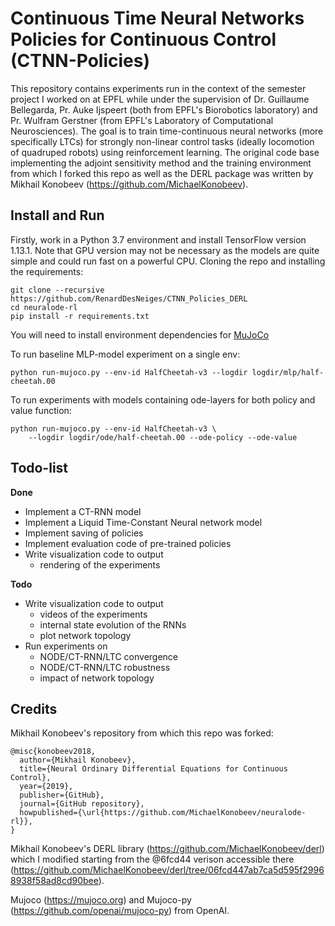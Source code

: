 # Continuous Time Neural Networks Policies for Continuous Control (CTNN-Policies)

This repository contains experiments run in the context of the semester project I worked on at EPFL while under the supervision of Dr. Guillaume Bellegarda, Pr. Auke Ijspeert (both from EPFL's Biorobotics laboratory) and Pr. Wulfram Gerstner (from EPFL's Laboratory of Computational Neurosciences). The goal is to train time-continuous neural networks (more specifically LTCs) for strongly non-linear control tasks (ideally locomotion of quadruped robots) using reinforcement learning. The original code base implementing the adjoint sensitivity method and the training environment from which I forked this repo as well as the DERL package was written by Mikhail Konobeev (https://github.com/MichaelKonobeev).


## Install and Run

Firstly, work in a Python 3.7 environment and install TensorFlow version 1.13.1. Note that GPU version
may not be necessary as the models are quite simple and could run
fast on a powerful CPU. Cloning the repo and installing
the requirements:
```{bash}
git clone --recursive https://github.com/RenardDesNeiges/CTNN_Policies_DERL
cd neuralode-rl
pip install -r requirements.txt
```
You will need to install environment dependencies for
[MuJoCo](https://github.com/openai/mujoco-py)

To run baseline MLP-model experiment on a single env:
```{bash}
python run-mujoco.py --env-id HalfCheetah-v3 --logdir logdir/mlp/half-cheetah.00
```
To run experiments with models containing ode-layers for both
policy and value function:
```{bash}
python run-mujoco.py --env-id HalfCheetah-v3 \
    --logdir logdir/ode/half-cheetah.00 --ode-policy --ode-value
```

<!-- You can also schedule all of the experiments using `task-spooler`
which could be install on Ubuntu with `sudo apt-get install task-spooler`.
After that launching `run.py` should work:
```{bash}
python run.py --logdir-prefix logdir/mlp/
python run.py --logdir-prefix logdir/ode/ --ode-policy --ode-value
```
With the same script it is possible to run only a subset of environments, e.g.
by specifying `--env-ids roboschool` or `--env-ids mujoco` or (possibly in
addition) one or several env ids.

This will schedule 5 runs with different seeds for each MuJoCo env,
and 3 runs with different seeds for each Roboschool env. You can
set the number of tasks that could run concurrently to e.g. 5
using the following command:
```{bash}
tsp -S 5
```
Additionally, to watch the task queue you may run
```{bash}
watch -n 2 zsh -c "tsp | tr -s ' ' | cut -d ' ' -f 1,2,4,8-"
``` -->

## Todo-list

**Done**
* Implement a CT-RNN model
* Implement a Liquid Time-Constant Neural network model
* Implement saving of policies
* Implement evaluation code of pre-trained policies
* Write visualization code to output 
  * rendering of the experiments

**Todo**
* Write visualization code to output 
  * videos of the experiments
  * internal state evolution of the RNNs
  * plot network topology
* Run experiments on 
  * NODE/CT-RNN/LTC convergence
  * NODE/CT-RNN/LTC robustness
  * impact of network topology

## Credits

Mikhail Konobeev's repository from which this repo was forked:
```
@misc{konobeev2018,
  author={Mikhail Konobeev},
  title={Neural Ordinary Differential Equations for Continuous Control},
  year={2019},
  publisher={GitHub},
  journal={GitHub repository},
  howpublished={\url{https://github.com/MichaelKonobeev/neuralode-rl}},
}
```

Mikhail Konobeev's DERL library (https://github.com/MichaelKonobeev/derl)  which I modified starting from the @6fcd44 verison accessible there (https://github.com/MichaelKonobeev/derl/tree/06fcd447ab7ca5d595f29968938f58ad8cd90bee).


Mujoco (https://mujoco.org) and Mujoco-py (https://github.com/openai/mujoco-py) from OpenAI.